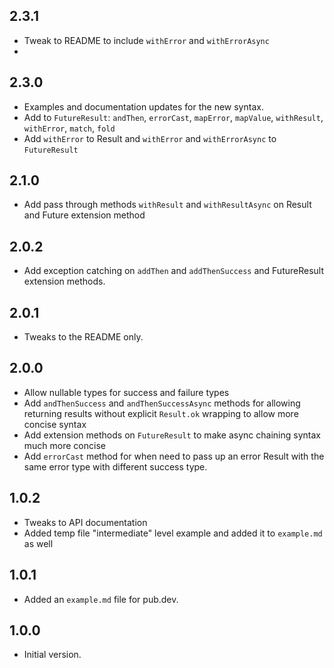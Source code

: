 ## 2.3.1

- Tweak to README to include `withError` and `withErrorAsync`
- 
## 2.3.0

- Examples and documentation updates for the new syntax.
- Add to `FutureResult`: `andThen`, `errorCast`, `mapError`, `mapValue`, `withResult`, `withError`, `match`, `fold`
- Add `withError` to Result and `withError` and `withErrorAsync` to `FutureResult`

## 2.1.0

- Add pass through methods `withResult` and `withResultAsync` on Result and Future extension method

## 2.0.2

- Add exception catching on `addThen` and `addThenSuccess` and FutureResult extension methods.

## 2.0.1

- Tweaks to the README only.

## 2.0.0

- Allow nullable types for success and failure types
- Add `andThenSuccess` and `andThenSuccessAsync` methods for allowing returning results without explicit `Result.ok`
  wrapping to allow more concise syntax
- Add extension methods on `FutureResult` to make async chaining syntax much more concise
- Add `errorCast` method for when need to pass up an error Result with the same error type with different success type.

## 1.0.2

- Tweaks to API documentation
- Added temp file "intermediate" level example and added it to `example.md` as well

## 1.0.1

- Added an `example.md` file for pub.dev.

## 1.0.0

- Initial version.
